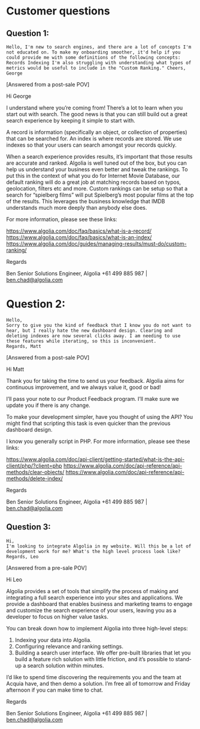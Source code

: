 # Customer questions

## Question 1:

``
Hello,
I'm new to search engines, and there are a lot of concepts I'm not educated on. To make my onboarding smoother, it'd help if you could provide me with some definitions of the following concepts:
Records
Indexing
I'm also struggling with understanding what types of metrics would be useful to include in the "Custom Ranking."
Cheers, George
``


[Answered from a post-sale POV]

Hi George

I understand where you’re coming from! There’s a lot to learn when you start out with search. The good news is that you can still build out a great search experience by keeping it simple to start with.

A record is information (specifically an object, or collection of properties) that can be searched for. An index is where records are stored. We use indexes so that your users can search amongst your records quickly.

When a search experience provides results, it’s important that those results are accurate and ranked. Algolia is well tuned out of the box, but you can help us understand your business even better and tweak the rankings. To put this in the context of what you do for Internet Movie Database, our default ranking will do a great job at matching records based on typos, geolocation, filters etc and more. Custom rankings can be setup so that a search for “spielberg films” will put Spielberg’s most popular films at the top of the results. This leverages the business knowledge that IMDB understands much more deeply than anybody else does.

For more information, please see these links:

https://www.algolia.com/doc/faq/basics/what-is-a-record/
https://www.algolia.com/doc/faq/basics/what-is-an-index/
​​https://www.algolia.com/doc/guides/managing-results/must-do/custom-ranking/

Regards

Ben
Senior Solutions Engineer, Algolia
+61 499 885 987 | ben.chad@algolia.com

# Question 2:

```
Hello,
Sorry to give you the kind of feedback that I know you do not want to hear, but I really hate the new dashboard design. Clearing and deleting indexes are now several clicks away. I am needing to use these features while iterating, so this is inconvenient.
Regards, Matt
```

[Answered from a post-sale POV]

Hi Matt

Thank you for taking the time to send us your feedback. Algolia aims for continuous improvement, and we always value it, good or bad!

I’ll pass your note to our Product Feedback program. I’ll make sure we update you if there is any change.

To make your development simpler, have you thought of using the API? You might find that scripting this task is even quicker than the previous dashboard design.

I know you generally script in PHP. For more information, please see these links:

https://www.algolia.com/doc/api-client/getting-started/what-is-the-api-client/php/?client=php
https://www.algolia.com/doc/api-reference/api-methods/clear-objects/
https://www.algolia.com/doc/api-reference/api-methods/delete-index/

Regards

Ben
Senior Solutions Engineer, Algolia
+61 499 885 987 | ben.chad@algolia.com

## Question 3:

```
Hi,
I'm looking to integrate Algolia in my website. Will this be a lot of development work for me? What's the high level process look like?
Regards, Leo
```

[Answered from a pre-sale POV]

Hi Leo

Algolia provides a set of tools that simplify the process of making and integrating a full search experience into your sites and applications. We provide a dashboard that enables business and marketing teams to engage and customize the search experience of your users, leaving you as a developer to focus on higher value tasks.

You can break down how to implement Algolia into three high-level steps:
1. Indexing your data into Algolia.
2. Configuring relevance and ranking settings.
3. Building a search user interface.
We offer pre-built libraries that let you build a feature rich solution with little friction, and it’s possible to stand-up a search solution within minutes.

I’d like to spend time discovering the requirements you and the team at Acquia have, and then demo a solution. I’m free all of tomorrow and Friday afternoon if you can make time to chat.

Regards

Ben
Senior Solutions Engineer, Algolia
+61 499 885 987 | ben.chad@algolia.com

